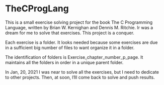 # TheCProgLang

This is a small exercise solving project for the book The C Programming Language, written by Brian W. Kernighan and Dennis M. Ritchie. Ir was a dream for me to solve that exercises. This project is a conquer.

Each exercise is a folder. It looks needed because some exercises are due in a sufficient big number of files to want organize it in a folder.

The identification of folders is Exercise_chapter_number_p_page. It maintains all the folders in order in a unique parent folder.

In Jan, 20, 2021 I was near to solve all the exercises, but I need to dedicate to other projects. Then, at soon, I1ll come 
back to solve and push results.
